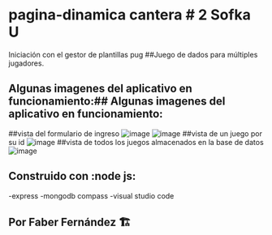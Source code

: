 # pagina-dinamica  cantera # 2 Sofka U
Iniciación con el gestor de plantillas pug
##Juego de dados para múltiples jugadores.
## Algunas imagenes del aplicativo en funcionamiento:## Algunas imagenes del aplicativo en funcionamiento:
##vista del formulario de ingreso
![image](https://user-images.githubusercontent.com/76182994/224869928-fd754492-cf0b-4de7-a6af-160552179709.png)
![image](https://user-images.githubusercontent.com/76182994/224870103-53637ae5-3ace-49fb-aec3-838539896779.png)
##vista de un juego por su id
![image](https://user-images.githubusercontent.com/76182994/224870321-110117e8-0126-4f5d-b788-3a52e55a6174.png)
##vista de todos los juegos almacenados en la base de datos
![image](https://user-images.githubusercontent.com/76182994/224870514-c33df82f-9ee4-4ad6-baae-0d853034f744.png)

## Construido con :node js:
-express
-mongodb compass
-visual studio code


## Por Faber Fernández :building_construction:

